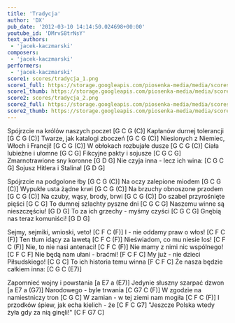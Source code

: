 ```yaml
---
title: 'Tradycja'
author: 'DX'
pub_date: '2012-03-10 14:14:50.024698+00:00'
youtube_id: 'DMrvS8trNsY'
text_authors:
 - 'jacek-kaczmarski'
composers:
 - 'jacek-kaczmarski'
performers:
 - 'jacek-kaczmarski'
score1: scores/tradycja_1.png
score1_full: https://storage.googleapis.com/piosenka-media/media/scores/tradycja_1.png
score1_thumb: https://storage.googleapis.com/piosenka-media/media/scores/tradycja_1.png.180x0_q85_upscale.jpg
score2: scores/tradycja_2.png
score2_full: https://storage.googleapis.com/piosenka-media/media/scores/tradycja_2.png
score2_thumb: https://storage.googleapis.com/piosenka-media/media/scores/tradycja_2.png.180x0_q85_upscale.jpg
---
```


Spójrzcie na królów naszych poczet [G C G (C)]
Kapłanów durnej tolerancji [G C G (C)]
Twarze, jak katalogi zboczeń [G C G (C)]
Niesionych z Niemiec, Włoch i Francji! [G C G (C)]
W obłokach rozbujałe dusze [G C G (C)]
Ciała lubieżne i ułomne [G C G]
Fikcyjne pakty i sojusze [C G C G]
Zmarnotrawione sny koronne [G D G]
Nie czyja inna - lecz ich wina: [C G C G]
Sojusz Hitlera i Stalina! [G D G]

Spójrzcie na podgolone łby [G C G (C)]
Na oczy zalepione miodem [G C G (C)]
Wypukłe usta żądne krwi [G C G (C)]
Na brzuchy obnoszone przodem [G C G (C)]
Na czuby, wąsy, brody, brwi [G C G (C)]
Do szabel przyrośnięte pięści [G C G]
To dumnej szlachty pyszne dni [C G C G]
Naszemu winne są nieszczęściu! [G D G]
To za ich grzechy - myśmy czyści [C G C G]
Gnębią nas teraz komuniści! [G D G]

Sejmy, sejmiki, wnioski, veto! [C F C (F)]
I - nie oddamy praw o włos! [C F C (F)]
Ten tłum idący za lawetą [C F C (F)]
Nieświadom, co mu niesie los! [C F C (F)]
Nie, to nie nasi antenaci! [C F C (F)]
Nie mamy z nimi nic wspólnego! [C F C F]
Nie będą nam ułani - braćmi! [F C F C]
My już - nie dzieci Piłsudskiego! [C G C]
To ich historia temu winna [F C F C]
Że nasza będzie całkiem inna: [C G C (E7)]

Zapomnieć wojny i powstania [a E7 a (E7)]
Jedynie słuszny szarpać dzwon [a E7 a (G7)]
Narodowego - byle trwania [C G7 C (F)]
W zgodzie na namiestniczy tron [C G C]
W zamian - w tej ziemi nam mogiła [C F C (F)]
I przodków śpiew, jak echa kielich - że [C F C G7]
"Jeszcze Polska wtedy żyła gdy za nią ginęli!" [C F G7 C]